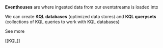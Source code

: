 
**Eventhouses** are where ingested data from our eventstreams is loaded into

We can create **KQL databases** (optimized data stores) and **KQL querysets** (collections of KQL queries to work with KQL databases)

See more

[[KQL]]